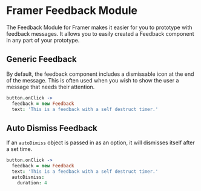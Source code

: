 # Framer Feedback Module

The Feedback Module for Framer makes it easier for you to prototype with feedback messages. It allows you to easily created a Feedback component in any part of your prototype.

## Generic Feedback
By default, the feedback component includes a dismissable icon at the end of the message. This is often used when you wish to show the user a message that needs their attention.

```coffee
button.onClick ->
  feedback = new Feedback
  text: 'This is a feedback with a self destruct timer.'
```

## Auto Dismiss Feedback
If an `autoDimiss` object is passed in as an option, it will dismisses itself after a set time.

```coffee
button.onClick ->
  feedback = new Feedback
  text: 'This is a feedback with a self destruct timer.'
  autoDismiss:
    duration: 4
```
